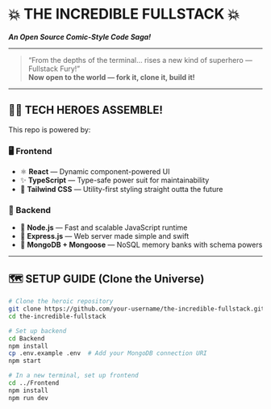 # 💥 THE INCREDIBLE FULLSTACK 💥  
**_An Open Source Comic-Style Code Saga!_**

---

> “From the depths of the terminal... rises a new kind of superhero — Fullstack Fury!”  
> **Now open to the world — fork it, clone it, build it!**

---

## 🦸‍♂️ TECH HEROES ASSEMBLE!

This repo is powered by:

### 🖥️ Frontend
- ⚛️ **React** — Dynamic component-powered UI
- ✨ **TypeScript** — Type-safe power suit for maintainability
- 🎨 **Tailwind CSS** — Utility-first styling straight outta the future

### 🔧 Backend
- 🔌 **Node.js** — Fast and scalable JavaScript runtime
- 🚀 **Express.js** — Web server made simple and swift
- 🧠 **MongoDB + Mongoose** — NoSQL memory banks with schema powers

---

## 🗺️ SETUP GUIDE (Clone the Universe)

```bash
# Clone the heroic repository
git clone https://github.com/your-username/the-incredible-fullstack.git
cd the-incredible-fullstack

# Set up backend
cd Backend
npm install
cp .env.example .env  # Add your MongoDB connection URI
npm start

# In a new terminal, set up frontend
cd ../Frontend
npm install
npm run dev
